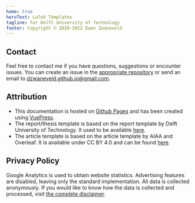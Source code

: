 ```yaml
---
home: true
heroText: LaTeX Templates
tagline: for Delft University of Technology
footer: Copyright © 2020-2022 Daan Zwaneveld
---
```


## Contact

Feel free to contact me if you have questions, suggestions or encounter issues. You can create an issue in the [appropriate repository](https://github.com/dzwaneveld?tab=repositories) or send an email to [dzwaneveld.github.io@gmail.com](mailto:dzwaneveld.github.io@gmail.com).

## Attribution

* This documentation is hosted on [Github Pages](https://pages.github.com/) and has been created using [VuePress](https://vuepress.vuejs.org/).
* The report/thesis template is based on the report template by Delft University of Technology. It used to be available [here](https://www.tudelft.nl/en/tu-delft-corporate-design/downloads/).
* The article template is based on the article template by AIAA and Overleaf. It is available under CC BY 4.0 and can be found [here](https://overleaf.com/latex/templates/latex-template-for-the-preparation-of-papers-for-aiaa-technical-conferences/rsssbwthkptn).

## Privacy Policy

Google Analytics is used to obtain website statistics. Advertising features are disabled, leaving only the standard implementation. All data is collected anonymously. If you would like to know how the data is collected and processed, visit [the complete disclaimer](https://policies.google.com/technologies/partner-sites).
